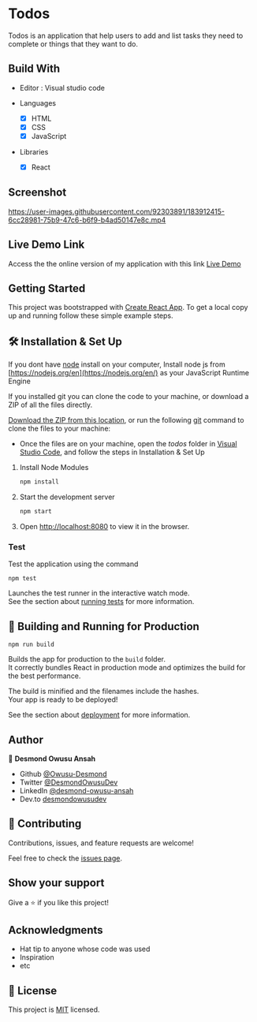 # Todos

 Todos is an application that help users to add and list tasks they need to complete or things that they want to do.

## Build With

- Editor : Visual studio code

- Languages
  - [x] HTML
  - [x] CSS
  - [x] JavaScript

- Libraries
  - [x] React
  
## Screenshot 

https://user-images.githubusercontent.com/92303891/183912415-6cc28981-75b9-47c6-b6f9-b4ad50147e8c.mp4


## Live Demo Link

Access the the online version of my application with this link
[Live Demo](https://owusu-desmond.github.io/todos/)


## Getting Started

This project was bootstrapped with [Create React App](https://github.com/facebook/create-react-app).
To get a local copy up and running follow these simple example steps.

## 🛠 Installation & Set Up

If you dont have [node](https://node.org) install on your computer, Install node js from [https://nodejs.org/en](https://nodejs.org/en/) as your JavaScript Runtime Engine

If you installed git you can clone the code to your machine, or download a ZIP of all the files directly.

[Download the ZIP from this location](https://github.com/Owusu-Desmond/todos/archive/refs/heads/main.zip), or run the following [git](https://git-scm.com/downloads) command to clone the files to your machine:

- Once the files are on your machine, open the _todos_ folder in [Visual Studio Code](https://code.visualstudio.com/), and follow the steps in Installation & Set Up

1. Install Node Modules

   ```sh
   npm install
   ```

2. Start the development server

    ````sh
    npm start

3. Open [http://localhost:8080](http://localhost:8080) to view it in the browser.


### Test
Test the application using the command

``` 
npm test
```

Launches the test runner in the interactive watch mode.\
See the section about [running tests](https://facebook.github.io/create-react-app/docs/running-tests) for more information.


## 🚀 Building and Running for Production

``` 
npm run build
```

Builds the app for production to the `build` folder.\
It correctly bundles React in production mode and optimizes the build for the best performance.

The build is minified and the filenames include the hashes.\
Your app is ready to be deployed!

See the section about [deployment](https://facebook.github.io/create-react-app/docs/deployment) for more information.


## Author

👤 **Desmond Owusu Ansah**

- Github [@Owusu-Desmond](https://github.com/Owusu-Desmond)
- Twitter [@DesmondOwusuDev](https://twitter.com/DesmondOwusuDev)
- LinkedIn [@desmond-owusu-ansah](https://www.linkedin.com/in/desmond-owusu-ansah-09274a223/)
- Dev.to [desmondowusudev](https://dev.to/desmondowusudev)

## 🤝 Contributing

Contributions, issues, and feature requests are welcome!

Feel free to check the [issues page](https://github.com/Owusu-Desmond/todos/issues).

## Show your support

Give a ⭐️ if you like this project!

## Acknowledgments

- Hat tip to anyone whose code was used
- Inspiration
- etc

## 📝 License

This project is [MIT](./LICENSE) licensed.
